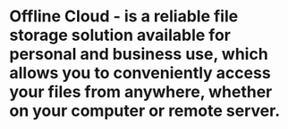 # Offline Cloud - is a reliable file storage solution available for personal and business use, which allows you to conveniently access your files from anywhere, whether on your computer or remote server.